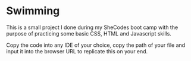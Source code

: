 # Swimming
This is a small project I done during my SheCodes boot camp with the purpose of practicing some basic CSS, HTML and Javascript skills.

Copy the code into any IDE of your choice, copy the path of your file and input it into the browser URL to replicate this on your end.
